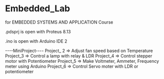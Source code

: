 # Embedded_Lab
 
for EMBEDDED SYSTEMS AND APPLICATION Course

.pdsprj is open with Proteus 8.13

.ino is open with Arduino IDE 2

----MiniProject---- 
Project_ 2 => Adjust fan speed based on Temperature
Project_3 => Control a lamp with relay & LDR
Project_4 => Control stepper motor with Potentiometer
Project_5 => Make Voltmeter, Ammeter, Frequency meter using Arduino
Project_6 => Control Servo moter with LDR or potentiometer
